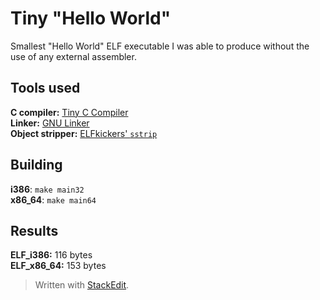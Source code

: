 # Tiny "Hello World"
Smallest "Hello World" ELF executable I was able to produce without the use of any external assembler. 
## Tools used
**C compiler:** [Tiny C Compiler](https://bellard.org/tcc/)  
**Linker:** [GNU Linker](https://linux.die.net/man/1/ld)  
**Object stripper:** [ELFkickers' `sstrip`](https://github.com/BR903/ELFkickers)  

## Building
**i386**: `make main32`  
**x86_64**: `make main64`  

## Results
**ELF_i386:** 116 bytes  
**ELF_x86_64:** 153 bytes  


> Written with [StackEdit](https://stackedit.io/).
